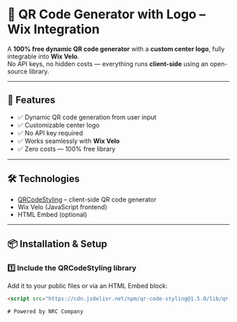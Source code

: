 # 🎯 QR Code Generator with Logo – Wix Integration

A **100% free dynamic QR code generator** with a **custom center logo**, fully integrable into **Wix Velo**.  
No API keys, no hidden costs — everything runs **client-side** using an open-source library.

---

## 🚀 Features

- ✅ Dynamic QR code generation from user input
- ✅ Customizable center logo
- ✅ No API key required
- ✅ Works seamlessly with **Wix Velo**
- ✅ Zero costs — 100% free library

---

## 🛠 Technologies

- [QRCodeStyling](https://github.com/kozakdenys/qr-code-styling) – client-side QR code generator
- Wix Velo (JavaScript frontend)
- HTML Embed (optional)

---

## 📦 Installation & Setup

### 1️⃣ Include the QRCodeStyling library

Add it to your public files or via an HTML Embed block:

```html
<script src="https://cdn.jsdelivr.net/npm/qr-code-styling@1.5.0/lib/qr-code-styling.js"></script>

# Powered by NRC Company
